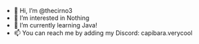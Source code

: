 - 👋 Hi, I’m @thecirno3
- 👀 I’m interested in Nothing
- 🌱 I’m currently learning Java!
- 📫 You can reach me by adding my Discord: capibara.verycool

<!---
thecirno3/thecirno3 is a ✨ special ✨ repository because its `README.md` (this file) appears on your GitHub profile.
You can click the Preview link to take a look at your changes.
--->
